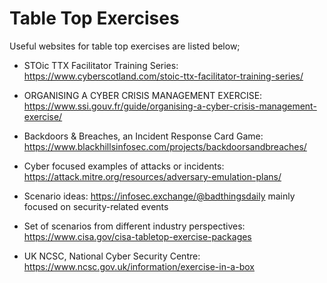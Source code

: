 # Table Top Exercises

Useful websites for table top exercises are listed below;

* STOic TTX Facilitator Training Series: https://www.cyberscotland.com/stoic-ttx-facilitator-training-series/

* ORGANISING A CYBER CRISIS MANAGEMENT EXERCISE: https://www.ssi.gouv.fr/guide/organising-a-cyber-crisis-management-exercise/

* Backdoors & Breaches, an Incident Response Card Game: https://www.blackhillsinfosec.com/projects/backdoorsandbreaches/

* Cyber focused examples of attacks or incidents: https://attack.mitre.org/resources/adversary-emulation-plans/

* Scenario ideas: https://infosec.exchange/@badthingsdaily mainly focused on security-related events

* Set of scenarios from different industry perspectives: https://www.cisa.gov/cisa-tabletop-exercise-packages

* UK NCSC, National Cyber Security Centre: https://www.ncsc.gov.uk/information/exercise-in-a-box
